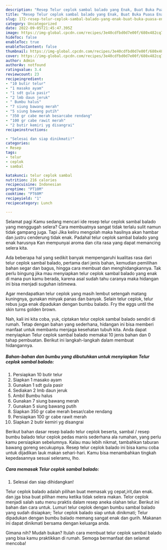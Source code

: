 ```yaml
---
description: "Resep Telur ceplok sambal balado yang Enak, Buat Buka Puasa Enak"
title: "Resep Telur ceplok sambal balado yang Enak, Buat Buka Puasa Enak"
slug: 172-resep-telur-ceplok-sambal-balado-yang-enak-buat-buka-puasa-enak
category: Uncategorized
date: 2022-09-05T21:45:47.395Z
image: https://img-global.cpcdn.com/recipes/3e40cdfbd0d7e00f/680x482cq70/telur-ceplok-sambal-balado-foto-resep-utama.jpg
hideToc: false
enableToc: true
enableTocContent: false
thumbnail: https://img-global.cpcdn.com/recipes/3e40cdfbd0d7e00f/680x482cq70/telur-ceplok-sambal-balado-foto-resep-utama.jpg
cover: https://img-global.cpcdn.com/recipes/3e40cdfbd0d7e00f/680x482cq70/telur-ceplok-sambal-balado-foto-resep-utama.jpg
author: Admin
authorAv: notfound
ratingvalue: 3.4
reviewcount: 23
recipeingredient:
- "10 butir telur"
- "1 masako ayam"
- "1 sdt gula pasir"
- "2 lmb daun jeruk"
- " Bumbu halus"
- "7 siung bawang merah"
- "5 siung bawang putih"
- "350 gr cabe merah besarcabe rendang"
- "100 gr cabe rawit merah"
- "2 butir kemiri yg disangrai"
recipeinstructions:

- "Selesai dan siap dinikmati!"
categories:
- Resep
tags:
- telur
- ceplok
- sambal

katakunci: telur ceplok sambal 
nutrition: 216 calories
recipecuisine: Indonesian
preptime: "PT10M"
cooktime: "PT60M"
recipeyield: "1"
recipecategory: Lunch

---
```



Selamat pagi Kamu sedang mencari ide resep telur ceplok sambal balado yang menggugah selera? Cara membuatnya sangat tidak terlalu sulit namun tidak gampang juga. Tapi Jika keliru mengolah maka hasilnya akan hambar dan justru cenderung tidak enak. Padahal telur ceplok sambal balado yang enak harusnya Kan mempunyai aroma dan cita rasa yang dapat memancing selera kita.


Ada beberapa hal yang sedikit banyak mempengaruhi kualitas rasa dari telur ceplok sambal balado, pertama dari jenis bahan, kemudian pemilihan bahan segar dan bagus, hingga cara membuat dan menghidangkannya. Tak perlu bingung jika mau menyiapkan telur ceplok sambal balado yang enak di mana pun kamu berada, karena asal sudah tahu caranya maka hidangan ini bisa menjadi suguhan istimewa.

Agar mendapatkan telur ceplok yang masih lembut setengah matang kuningnya, gunakan minyak panas dan banyak. Selain telur ceplok, telur rebus juga enak dipadukan dengan bumbu balado. Fry the eggs until the skin turns golden brown.


Nah, kali ini kita coba, yuk, ciptakan telur ceplok sambal balado sendiri di rumah. Tetap dengan bahan yang sederhana, hidangan ini bisa memberi manfaat untuk membantu menjaga kesehatan tubuh kita. Anda dapat menyiapkan Telur ceplok sambal balado memakai 10 jenis bahan dan 0 tahap pembuatan. Berikut ini langkah-langkah dalam membuat hidangannya.

<!--inarticleads1-->

##### Bahan-bahan dan bumbu yang dibutuhkan untuk menyiapkan Telur ceplok sambal balado:

1. Persiapkan 10 butir telur
1. Siapkan 1 masako ayam
1. Gunakan 1 sdt gula pasir
1. Sediakan 2 lmb daun jeruk
1. Ambil  Bumbu halus
1. Gunakan 7 siung bawang merah
1. Gunakan 5 siung bawang putih
1. Siapkan 350 gr cabe merah besar/cabe rendang
1. Persiapkan 100 gr cabe rawit merah
1. Siapkan 2 butir kemiri yg disangrai


Berikut bahan dasar resep balado telur ceplok beserta, sambal / resep bumbu balado telur ceplok pedas manis sederhana ala rumahan, yang perlu kamu persiapkan sebelumnya. Kalau mau lebih nikmat, tambahkan taburan bawang goreng secukupnya. Resep telur ceplok balado ini bisa kamu coba untuk dijadikan lauk makan sehari-hari. Kamu bisa menambahkan tingkah kepedasannya sesuai seleramu, lho. 

<!--inarticleads2-->

##### Cara memasak Telur ceplok sambal balado:


1. Selesai dan siap dihidangkan!

Telur ceplok balado adalah pilihan buat memasak yg cepat,irit,dan enak. dan jga bisa buat pilihan menu ketika tidak selera makan. Telor ceplok menjadi salah satu menu praktis dalam resep aneka olahan telur. Berikut ini bahan dan cara untuk. Lumuri telur ceplok dengan bumbu sambal balado yang sudah disiapkan; Telur ceplok balado siap untuk dinikmati; Telur dipadukan dengan bumbu balado memang sangat enak dan gurih. Makanan ini dapat dinikmati bersama dengan keluarga anda. 

Gimana nih? Mudah bukan? Itulah cara membuat telur ceplok sambal balado yang bisa kamu praktikkan di rumah. Semoga bermanfaat dan selamat mencoba!
